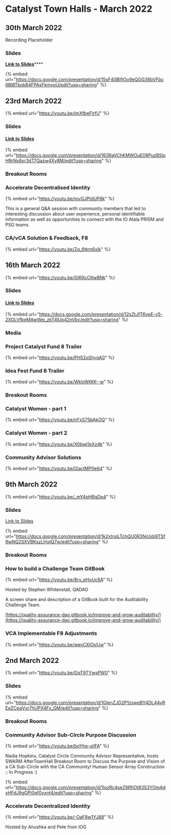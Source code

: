 # Catalyst Town Halls - March 2022

## 30th March 2022

Recording Placeholder

### Slides

[**Link to Slides**](https://docs.google.com/presentation/d/15sF40BIfjOo9eQGG36bVFbc6BlBTkob84FPAsFkmvpU/edit?usp=sharing)****

{% embed url="https://docs.google.com/presentation/d/15sF40BIfjOo9eQGG36bVFbc6BlBTkob84FPAsFkmvpU/edit?usp=sharing" %}

## 23rd March 2022

{% embed url="https://youtu.be/jmXfbeFlrfU" %}

### Slides

#### [Link to Slides](https://docs.google.com/presentation/d/163RaVChKMWOuE08PuzBSloHRrNx8xr3dT7Qazw4Xy8M/edit?usp=sharing)

{% embed url="https://docs.google.com/presentation/d/163RaVChKMWOuE08PuzBSloHRrNx8xr3dT7Qazw4Xy8M/edit?usp=sharing" %}

### Breakout Rooms

### Accelerate Decentralised Identity

{% embed url="https://youtu.be/mvGJPtdUP8k" %}

This is a general Q\&A session with community members that led to interesting discussion about user experience, personal identifiable information as well as opportunities to connect with the IO Atala PRISM and PSG teams

### CA/vCA Solution & Feedback, F8

{% embed url="https://youtu.be/Zq_6tkm6xlk" %}

## 16th March 2022

{% embed url="https://youtu.be/GIRXcCKwBNk" %}

### Slides

#### ****[**Link to Slides**](https://docs.google.com/presentation/d/12sZtJfT6vpE-v5-2XGLVfbeMAwWej\_zkT4lUp42nVbc/edit?usp=sharing)****

{% embed url="https://docs.google.com/presentation/d/12sZtJfT6vpE-v5-2XGLVfbeMAwWej_zkT4lUp42nVbc/edit?usp=sharing" %}

### Media

### Project Catalyst Fund 8 Trailer

{% embed url="https://youtu.be/PH52oShypA0" %}

### Idea Fest Fund 8 Trailer

{% embed url="https://youtu.be/WkloWtKK--w" %}

### Breakout Rooms

### Catalyst Women - part 1

{% embed url="https://youtu.be/nYxS75bAkOQ" %}

### Catalyst Women - part 2

{% embed url="https://youtu.be/X0bwI1eXz4k" %}

### Community Advisor Solutions

{% embed url="https://youtu.be/l2actMP0e64" %}

## 9th March 2022

{% embed url="https://youtu.be/_mY4pHBgDp4" %}

### Slides

[Link to Slides](https://docs.google.com/presentation/d/1k2xtnqLTchQU0R3feUsb9TSf9wNQ2SXVBKszLHutQ7w/edit?usp=sharing)

{% embed url="https://docs.google.com/presentation/d/1k2xtnqLTchQU0R3feUsb9TSf9wNQ2SXVBKszLHutQ7w/edit?usp=sharing" %}

### Breakout Rooms

### How to build a Challenge Team GitBook

{% embed url="https://youtu.be/8rv_gHoUc6A" %}

Hosted by Stephen Whitenstall, QADAO

A screen share and description of a GitBook built for the Auditability Challenge Team.

[https://quality-assurance-dao.gitbook.io/improve-and-grow-auditability/](https://quality-assurance-dao.gitbook.io/improve-and-grow-auditability/)

### VCA Implementable F8 Adjustments

{% embed url="https://youtu.be/wevCXIOxfJw" %}

## 2nd March 2022

{% embed url="https://youtu.be/GqT9TYwsPW0" %}

### Slides

{% embed url="https://docs.google.com/presentation/d/1GIenZJD2P1zsweBY4DL44yREeZCpqVyr7hUPX4Fx_GM/edit?usp=sharing" %}

### Breakout Rooms

### Community Advisor Sub-Circle Purpose Discussion

{% embed url="https://youtu.be/boYhq-ulIFA" %}

Nadia Hopkins, Catalyst Circle Community Advisor Representative, hosts SWARM AfterTownHall Breakout Room to Discuss the Purpose and Vision of a CA Sub-Circle with the CA Community! Human Sensor Array Construction :: In Progress :)

{% embed url="https://docs.google.com/presentation/d/1lozRc4seZ9RfiOt83S3YOmAdxHFdJ9gOPi0qf0vxnt4/edit?usp=sharing" %}

### Accelerate Decentralized Identity

{% embed url="https://youtu.be/-OaF8w1YJ88" %}

Hosted by Anushka and Pete from IOG
